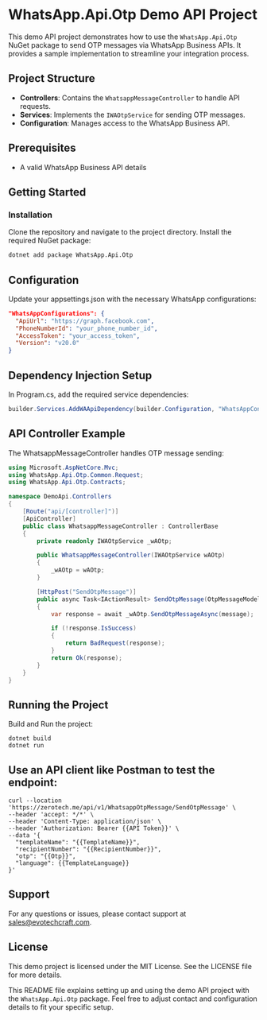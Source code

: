 # WhatsApp.Api.Otp Demo API Project

This demo API project demonstrates how to use the `WhatsApp.Api.Otp` NuGet package to send OTP messages via WhatsApp Business APIs. It provides a sample implementation to streamline your integration process.

## Project Structure

- **Controllers**: Contains the `WhatsappMessageController` to handle API requests.
- **Services**: Implements the `IWAOtpService` for sending OTP messages.
- **Configuration**: Manages access to the WhatsApp Business API.

## Prerequisites

- A valid WhatsApp Business API details

## Getting Started

### Installation

Clone the repository and navigate to the project directory. Install the required NuGet package:

```bash
dotnet add package WhatsApp.Api.Otp
```

## Configuration
Update your appsettings.json with the necessary WhatsApp configurations:
```json
"WhatsAppConfigurations": {
  "ApiUrl": "https://graph.facebook.com",
  "PhoneNumberId": "your_phone_number_id",
  "AccessToken": "your_access_token",
  "Version": "v20.0"
}
```

## Dependency Injection Setup
In Program.cs, add the required service dependencies:
``` csharp
builder.Services.AddWAApiDependency(builder.Configuration, "WhatsAppConfigurations");
```

## API Controller Example
The WhatsappMessageController handles OTP message sending:

``` csharp
using Microsoft.AspNetCore.Mvc;
using WhatsApp.Api.Otp.Common.Request;
using WhatsApp.Api.Otp.Contracts;

namespace DemoApi.Controllers
{
    [Route("api/[controller]")]
    [ApiController]
    public class WhatsappMessageController : ControllerBase
    {
        private readonly IWAOtpService _wAOtp;

        public WhatsappMessageController(IWAOtpService wAOtp)
        {
            _wAOtp = wAOtp;
        }

        [HttpPost("SendOtpMessage")]
        public async Task<IActionResult> SendOtpMessage(OtpMessageModel message)
        {
            var response = await _wAOtp.SendOtpMessageAsync(message);

            if (!response.IsSuccess)
            {
                return BadRequest(response);
            }
            return Ok(response);
        }
    }
}
```

## Running the Project
Build and Run the project:
```
dotnet build
dotnet run
```

## Use an API client like Postman to test the endpoint:

``` curl
curl --location 'https://zerotech.me/api/v1/WhatsappOtpMessage/SendOtpMessage' \
--header 'accept: */*' \
--header 'Content-Type: application/json' \
--header 'Authorization: Bearer {{API Token}}' \
--data '{
  "templateName": "{{TemplateName}}",
  "recipientNumber": "{{RecipientNumber}}",
  "otp": "{{Otp}}",
  "language": {{TemplateLanguage}}
}'
```

## Support
For any questions or issues, please contact support at sales@evotechcraft.com.

## License
This demo project is licensed under the MIT License. See the LICENSE file for more details.


This README file explains setting up and using the demo API project with the `WhatsApp.Api.Otp` package. Feel free to adjust contact and configuration details to fit your specific setup.
